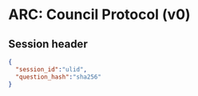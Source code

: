 # ARC: Council Protocol (v0)

## Session header
```json
{
  "session_id":"ulid",
  "question_hash":"sha256"
}
```
